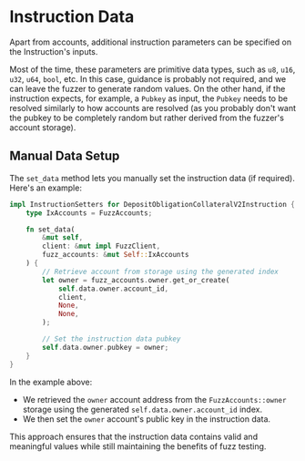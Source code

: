 # Instruction Data

Apart from accounts, additional instruction parameters can be specified on the Instruction's inputs.

Most of the time, these parameters are primitive data types, such as `u8`, `u16`, `u32`, `u64`, `bool`, etc. In this case, guidance is probably not required, and we can leave the fuzzer to generate random values. On the other hand, if the instruction expects, for example, a `Pubkey` as input, the `Pubkey` needs to be resolved similarly to how accounts are resolved (as you probably don't want the pubkey to be completely random but rather derived from the fuzzer's account storage).

## Manual Data Setup

The `set_data` method lets you manually set the instruction data (if required). Here's an example:

```rust
impl InstructionSetters for DepositObligationCollateralV2Instruction {
    type IxAccounts = FuzzAccounts;

    fn set_data(
        &mut self,
        client: &mut impl FuzzClient,
        fuzz_accounts: &mut Self::IxAccounts
    ) {
        // Retrieve account from storage using the generated index
        let owner = fuzz_accounts.owner.get_or_create(
            self.data.owner.account_id,
            client,
            None,
            None,
        );

        // Set the instruction data pubkey
        self.data.owner.pubkey = owner;
    }
}
```

In the example above:

- We retrieved the `owner` account address from the `FuzzAccounts::owner` storage using the generated `self.data.owner.account_id` index.
- We then set the `owner` account's public key in the instruction data.

This approach ensures that the instruction data contains valid and meaningful values while still maintaining the benefits of fuzz testing.
